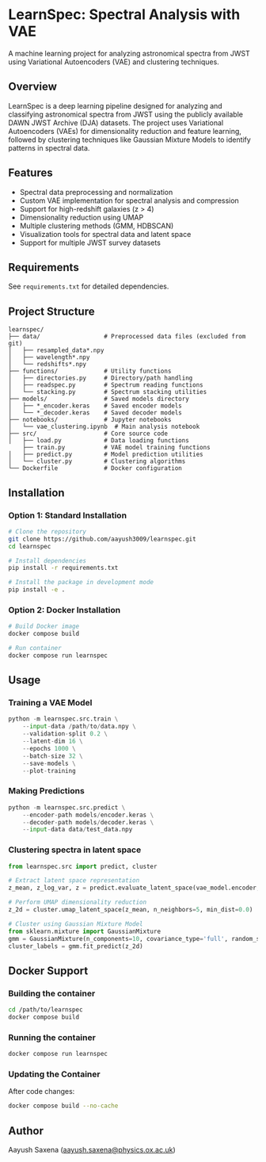 # LearnSpec: Spectral Analysis with VAE

A machine learning project for analyzing astronomical spectra from JWST using Variational Autoencoders (VAE) and clustering techniques.

## Overview

LearnSpec is a deep learning pipeline designed for analyzing and classifying astronomical spectra from JWST using the publicly available DAWN JWST Archive (DJA) datasets. The project uses Variational Autoencoders (VAEs) for dimensionality reduction and feature learning, followed by clustering techniques like Gaussian Mixture Models to identify patterns in spectral data.

## Features

- Spectral data preprocessing and normalization
- Custom VAE implementation for spectral analysis and compression
- Support for high-redshift galaxies (z > 4)
- Dimensionality reduction using UMAP
- Multiple clustering methods (GMM, HDBSCAN)
- Visualization tools for spectral data and latent space
- Support for multiple JWST survey datasets

## Requirements

See `requirements.txt` for detailed dependencies.

## Project Structure

```
learnspec/
├── data/                  # Preprocessed data files (excluded from git)
│   ├── resampled_data*.npy
│   ├── wavelength*.npy
│   └── redshifts*.npy  
├── functions/             # Utility functions
│   ├── directories.py     # Directory/path handling
│   ├── readspec.py        # Spectrum reading functions
│   └── stacking.py        # Spectrum stacking utilities
├── models/                # Saved models directory
│   ├── *_encoder.keras    # Saved encoder models
│   └── *_decoder.keras    # Saved decoder models
├── notebooks/             # Jupyter notebooks
│   └── vae_clustering.ipynb  # Main analysis notebook
├── src/                   # Core source code
│   ├── load.py            # Data loading functions
    ├── train.py           # VAE model training functions
│   ├── predict.py         # Model prediction utilities
│   └── cluster.py         # Clustering algorithms
└── Dockerfile             # Docker configuration
```

## Installation

### Option 1: Standard Installation

```bash
# Clone the repository
git clone https://github.com/aayush3009/learnspec.git
cd learnspec

# Install dependencies
pip install -r requirements.txt

# Install the package in development mode
pip install -e .
```

### Option 2: Docker Installation

```bash
# Build Docker image
docker compose build

# Run container
docker compose run learnspec
```

## Usage

### Training a VAE Model

```python
python -m learnspec.src.train \
    --input-data /path/to/data.npy \
    --validation-split 0.2 \
    --latent-dim 16 \
    --epochs 1000 \
    --batch-size 32 \
    --save-models \
    --plot-training
```

### Making Predictions

```python
python -m learnspec.src.predict \
    --encoder-path models/encoder.keras \
    --decoder-path models/decoder.keras \
    --input-data data/test_data.npy
```

### Clustering spectra in latent space

```python
from learnspec.src import predict, cluster

# Extract latent space representation
z_mean, z_log_var, z = predict.evaluate_latent_space(vae_model.encoder, resampled_data)

# Perform UMAP dimensionality reduction
z_2d = cluster.umap_latent_space(z_mean, n_neighbors=5, min_dist=0.0)

# Cluster using Gaussian Mixture Model
from sklearn.mixture import GaussianMixture
gmm = GaussianMixture(n_components=10, covariance_type='full', random_state=42)
cluster_labels = gmm.fit_predict(z_2d)
```


## Docker Support

### Building the container

```bash
cd /path/to/learnspec
docker compose build
```


### Running the container

```bash
docker compose run learnspec
```


### Updating the Container

After code changes:

```bash
docker compose build --no-cache
```

## Author

Aayush Saxena (aayush.saxena@physics.ox.ac.uk)